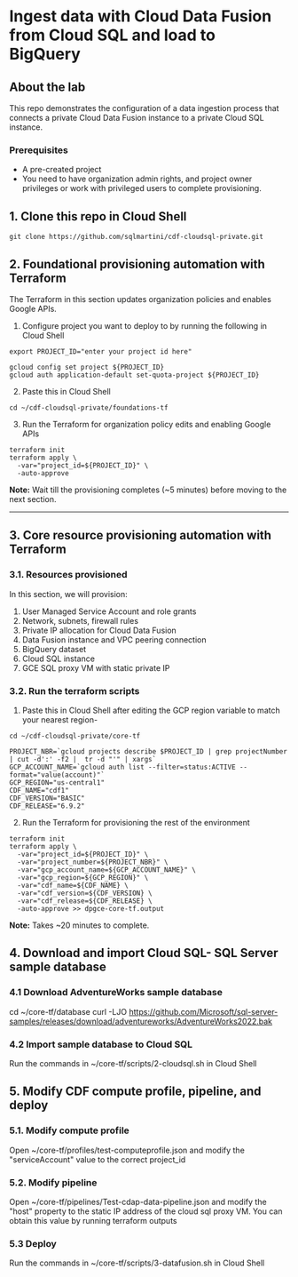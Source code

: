 # Ingest data with Cloud Data Fusion from Cloud SQL and load to BigQuery

## About the lab

This repo demonstrates the configuration of a data ingestion process that connects a private Cloud Data Fusion instance to a private Cloud SQL instance.

### Prerequisites

- A pre-created project
- You need to have organization admin rights, and project owner privileges or work with privileged users to complete provisioning.

## 1. Clone this repo in Cloud Shell

```
git clone https://github.com/sqlmartini/cdf-cloudsql-private.git
```

## 2. Foundational provisioning automation with Terraform 
The Terraform in this section updates organization policies and enables Google APIs.<br>

1. Configure project you want to deploy to by running the following in Cloud Shell
```
export PROJECT_ID="enter your project id here"

gcloud config set project ${PROJECT_ID}
gcloud auth application-default set-quota-project ${PROJECT_ID}
```

2. Paste this in Cloud Shell
```
cd ~/cdf-cloudsql-private/foundations-tf
```

3. Run the Terraform for organization policy edits and enabling Google APIs
```
terraform init
terraform apply \
  -var="project_id=${PROJECT_ID}" \
  -auto-approve
```

**Note:** Wait till the provisioning completes (~5 minutes) before moving to the next section.

<hr>

## 3. Core resource provisioning automation with Terraform 

### 3.1. Resources provisioned
In this section, we will provision:
1. User Managed Service Account and role grants
2. Network, subnets, firewall rules
3. Private IP allocation for Cloud Data Fusion
4. Data Fusion instance and VPC peering connection
5. BigQuery dataset
6. Cloud SQL instance
7. GCE SQL proxy VM with static private IP

### 3.2. Run the terraform scripts

1. Paste this in Cloud Shell after editing the GCP region variable to match your nearest region-

```
cd ~/cdf-cloudsql-private/core-tf
```

```
PROJECT_NBR=`gcloud projects describe $PROJECT_ID | grep projectNumber | cut -d':' -f2 |  tr -d "'" | xargs`
GCP_ACCOUNT_NAME=`gcloud auth list --filter=status:ACTIVE --format="value(account)"`
GCP_REGION="us-central1"
CDF_NAME="cdf1"
CDF_VERSION="BASIC"
CDF_RELEASE="6.9.2"
```

2. Run the Terraform for provisioning the rest of the environment
```
terraform init
terraform apply \
  -var="project_id=${PROJECT_ID}" \
  -var="project_number=${PROJECT_NBR}" \
  -var="gcp_account_name=${GCP_ACCOUNT_NAME}" \
  -var="gcp_region=${GCP_REGION}" \
  -var="cdf_name=${CDF_NAME} \
  -var="cdf_version=${CDF_VERSION} \
  -var="cdf_release=${CDF_RELEASE} \
  -auto-approve >> dpgce-core-tf.output
```

**Note:** Takes ~20 minutes to complete.


## 4. Download and import Cloud SQL- SQL Server sample database

### 4.1 Download AdventureWorks sample database

cd ~/core-tf/database
curl -LJO https://github.com/Microsoft/sql-server-samples/releases/download/adventureworks/AdventureWorks2022.bak

### 4.2 Import sample database to Cloud SQL 

Run the commands in ~/core-tf/scripts/2-cloudsql.sh in Cloud Shell

## 5. Modify CDF compute profile, pipeline, and deploy

### 5.1. Modify compute profile

Open ~/core-tf/profiles/test-computeprofile.json and modify the "serviceAccount" value to the correct project_id

### 5.2. Modify pipeline
Open ~/core-tf/pipelines/Test-cdap-data-pipeline.json and modify the "host" property to the static IP address of the cloud sql proxy VM.  You can obtain this value by running terraform outputs

### 5.3 Deploy
Run the commands in ~/core-tf/scripts/3-datafusion.sh in Cloud Shell

